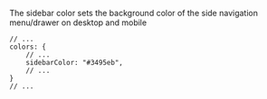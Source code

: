 The sidebar color sets the background color of the side navigation menu/drawer on desktop and mobile

```
// ...
colors: {
	// ...
	sidebarColor: "#3495eb",
	// ...
}
// ...
```